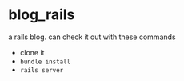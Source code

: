 blog_rails
==========

a rails blog. can check it out with these commands

* clone it
* `bundle install`
* `rails server`
